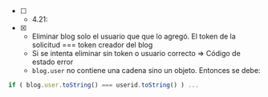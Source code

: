 - [ ] - 4.21:
- [x] - Eliminar blog solo el usuario que que lo agregó. El token de la solicitud === token creador del blog
  - Si se intenta eliminar sin token o usuario correcto => Código de estado error
  - `blog.user` no contiene una cadena sino un objeto. Entonces se debe:

```js
if ( blog.user.toString() === userid.toString() ) ...
```
